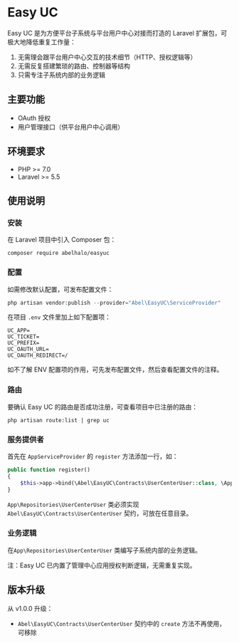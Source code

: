 # Easy UC

Easy UC 是为方便平台子系统与平台用户中心对接而打造的 Laravel 扩展包，可极大地降低重复工作量：

1. 无需理会跟平台用户中心交互的技术细节（HTTP、授权逻辑等）
2. 无需反复搭建繁琐的路由、控制器等结构
3. 只需专注子系统内部的业务逻辑



## 主要功能

- OAuth 授权
- 用户管理接口（供平台用户中心调用）



## 环境要求

- PHP >= 7.0
- Laravel >= 5.5



## 使用说明

### 安装

在 Laravel 项目中引入 Composer 包：

```shell
composer require abelhalo/easyuc
```

### 配置

如需修改默认配置，可发布配置文件：

```php
php artisan vendor:publish --provider="Abel\EasyUC\ServiceProvider"
```

在项目 `.env` 文件里加上如下配置项：

```
UC_APP=
UC_TICKET=
UC_PREFIX=
UC_OAUTH_URL=
UC_OAUTH_REDIRECT=/
```

如不了解 ENV 配置项的作用，可先发布配置文件，然后查看配置文件的注释。

### 路由

要确认 Easy UC 的路由是否成功注册，可查看项目中已注册的路由：

```shell
php artisan route:list | grep uc
```

### 服务提供者

首先在 `AppServiceProvider` 的 `register` 方法添加一行，如：

```php
public function register()
{
    $this->app->bind(\Abel\EasyUC\Contracts\UserCenterUser::class, \App\Repositories\UserCenterUser::class);
}
```

`App\Repositories\UserCenterUser` 类必须实现 `Abel\EasyUC\Contracts\UserCenterUser` 契约，可放在任意目录。

### 业务逻辑

在`App\Repositories\UserCenterUser` 类编写子系统内部的业务逻辑。

注：Easy UC 已内置了管理中心应用授权判断逻辑，无需重复实现。



## 版本升级

从 v1.0.0 升级：

- `Abel\EasyUC\Contracts\UserCenterUser` 契约中的 `create` 方法不再使用，可移除